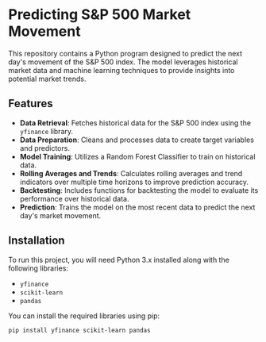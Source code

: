 # Predicting S&P 500 Market Movement

This repository contains a Python program designed to predict the next day's movement of the S&P 500 index. The model leverages historical market data and machine learning techniques to provide insights into potential market trends.

## Features

- **Data Retrieval**: Fetches historical data for the S&P 500 index using the `yfinance` library.
- **Data Preparation**: Cleans and processes data to create target variables and predictors.
- **Model Training**: Utilizes a Random Forest Classifier to train on historical data.
- **Rolling Averages and Trends**: Calculates rolling averages and trend indicators over multiple time horizons to improve prediction accuracy.
- **Backtesting**: Includes functions for backtesting the model to evaluate its performance over historical data.
- **Prediction**: Trains the model on the most recent data to predict the next day's market movement.

## Installation

To run this project, you will need Python 3.x installed along with the following libraries:
- `yfinance`
- `scikit-learn`
- `pandas`

You can install the required libraries using pip:

```bash
pip install yfinance scikit-learn pandas
